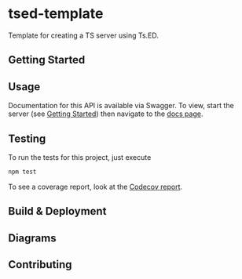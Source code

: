 # tsed-template
<!--
Status Badges:
- [ ] Codecov
- [ ] CircleCI
-->

Template for creating a TS server using Ts.ED.

## Getting Started
<!-- What do I need to know if I've never used TypeScript/npm/Node before to get started? -->

## Usage
<!-- Documentation on how to use this project. -->
Documentation for this API is available via Swagger.  To view, start the server (see [Getting Started](#getting-started)) then navigate to the [docs page](http://localhost:3000/api-docs).

## Testing
To run the tests for this project, just execute

```bash
npm test
```

<!-- Make sure to update the link to point to the actual codecov report. -->
To see a coverage report, look at the [Codecov report](codecov.io).

## Build & Deployment
<!-- How is this project built and deployed.  If using tools, add links to this specific project. -->

## Diagrams
<!-- Have some useful diagrams to understand the project or its architecture?  Great!  Add it here. -->

## Contributing
<!-- Do you accept contributions?  Cool, let people know how to contribute to the project. -->